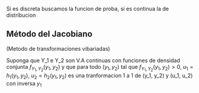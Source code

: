  Si es discreta buscamos la funcion de proba, si es continua la de distribucion

## Método del Jacobiano 
(Metodo de transformaciones vibariadas)

Suponga que Y_1 e Y_2 son V.A continuas con funciones de densidad conjunta $f_{Y_{1},Y_{2}}(y_{1}, y_{2})$ y que para todo $(y_1, y_{2})$ tal que $f_{Y_{1},Y_{2}}(y_{1}, y_{2})> 0$, $u_{1}=h_{1}(y_{1},y_{2})$, $u_{2}=h_{2}(y_{1},y_{2})$ es una tranformacion 1 a 1 de (y_1, y_2) y (u_1, u_2) con inversa $y_{1}$